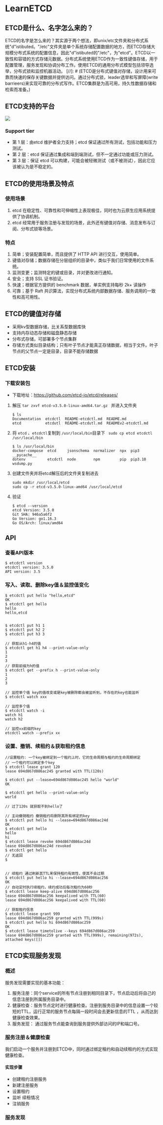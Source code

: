 # LearnETCD

## ETCD是什么、名字怎么来的？
ETCD的名字是怎么来的？其实源于两个想法，即unix/etc文件夹和分布式系统"d"istibuted。"/etc"文件夹是单个系统存储配置数据的地方，而ETCD存储大规模分布式系统的配置信息，因此"d"istibuted的"/etc"，为"etcd"。ETCD以一致性和容错的方式存储元数据。分布式系统使用ETCD作为一致性键值存储，用于配置管理，服务发现和协调分布工作。使用ETCD的通用分布式模型包括领导选举，分布式锁和监控机器活动。
[//]: # (ETCD是分布式键值对存储，设计用来可靠而快速的保存关键数据并提供访问。通过分布式锁，leader选举和写屏障&#40;write barrieers&#41;来实现可靠的分布式写作。ETCD集群是为高可用，持久性数据存储和检索而准备。)



## ETCD支持的平台
![](./png/platform.png)

### Support tier
- 第 1 层：由etcd 维护者全力支持；etcd 保证通过所有测试，包括功能和压力测试。
- 第 2 层：etcd 保证通过集成和端到端测试，但不一定通过功能或压力测试。
- 第 3 层：保证 etcd 可以构建，可能会被轻微测试（或不被测试），因此它应该被认为是不稳定的。

## ETCD的使用场景及特点
### 使用场景
1. etcd 在稳定性、可靠性和可伸缩性上表现极佳，同时也为云原生应用系统提供了协调机制。
2. etcd 经常用于服务注册与发现的场景，此外还有键值对存储、消息发布与订阅、分布式锁等场景。
### 特点
1. 简单；安装配置简单，而且提供了 HTTP API 进行交互，使用简单。
2. 键值对存储；数据存储在分层组织的目录中，类似于我们日常使用的文件系统。
3. 监测变更；监测特定的键或目录，并对更改进行通知。
4. 安全；支持 SSL 证书验证。
5. 快速；根据官方提供的 benchmark 数据，单实例支持每秒 2k+ 读操作
6. 可靠；基于 Raft 共识算法，实现分布式系统内部数据存储、服务调用的一致性和高可用性。

## ETCD的键值对存储
- 采用kv型数据存储，比关系型数据库快
- 支持内存动态存储和磁盘静态存储
- 分布式存储，可部署多个节点集群
- 存储方式类似目录结构；只有叶子节点才能真正存储数据，相当于文件。叶子节点的父节点一定是目录，目录不能存储数据

## ETCD安装

### 下载安装包

- 下载地址：https://github.com/etcd-io/etcd/releases/

1. 解压  `tar zxvf etcd-v3.5.0-linux-amd64.tar.gz ` 并进入文件夹

   ```shell
   $ ls
   Documentation  etcdctl  README-etcdctl.md  README.md
   etcd           etcdutl  README-etcdutl.md  READMEv2-etcdctl.md
   ```

2. 将 `etcd` 、`etcdctl`复制到 `/usr/local/bin`目录下 ` sudo cp etcd etcdctl /usr/local/bin`

   ```shell
   $ ls /usr/local/bin
   docker-compose  etcd     jsonschema  normalizer  npx  pip3     __pycache__
   dotenv          etcdctl  node        npm         pip  pip3.10  wsdump.py
   ```

3. 创建文件夹并将etcd解压后的文件夹复制进去

   ```shell
   sudo mkdir /usr/local/etcd
   sudo cp -r etcd-v3.5.0-linux-amd64 /usr/local/etcd
   ```

4. 验证

   ```shell
   $ etcd --version
   etcd Version: 3.5.0
   Git SHA: 946a5a6f2
   Go Version: go1.16.3
   Go OS/Arch: linux/amd64
   ```



## API



### 查看API版本

```shell
$ etcdctl version
etcdctl version: 3.5.0
API version: 3.5
```

### 写入、读取、删除key值＆监控值变化

```shell
$ etcdctl put hello "hello,etcd"
OK
$ etcdctl get hello
hello
hello,etcd


$ etcdctl put h1 1
$ etcdctl put h2 2
$ etcdctl put h3 3

// 获取从h1-h4的值
$ etcdctl get h1 h4 --print-value-only
1
2
3
// 获取前缀为h的值
$ etcdctl get --prefix h --print-value-only
1
2
3

// 监控单个值 key的值改变或是key被删除都会被监听到，不存在的key也能监听
$ etcdctl watch xxx

// 监控多个值
$ etcdctl watch -i
watch h1
watch h2

// 监控xx前缀的key
etcdctl watch --prefix xx
```

### 设置、撤销、续租约＆获取租约信息

```shell
//设置租约: 一个key被绑定到一个租约上时，它的生命周期与租约的生命周期绑定
// 一个租约可以绑定多个key
$ etcdctl lease grant 120
lease 694d867d086ac245 granted with TTL(120s)

$ etcdctl put --lease=694d867d086ac245 hello "world"
OK

$ etcdctl get hello --print-value-only
world

// 过了120s 就获取不到hello了

// 主动撤销租约 撤销租约将删除其所有绑定的key
$ etcdctl put hello hi --lease=694d867d086ac24d
OK
$ etcdctl get hello
hello
hi
$ etcdctl lease revoke 694d867d086ac24d
lease 694d867d086ac24d revoked
$ etcdctl get hello
// 无返回
$ 


// 续租约 通过刷新其TTL来保持租约有效性，使其不会过期
$ etcdctl put hello hi --lease=694d867d086ac256
OK
// 自动定时执行续租约，续约成功后每次租约为60秒
$ etcdctl lease keep-alive 694d867d086ac256
lease 694d867d086ac256 keepalived with TTL(60)
lease 694d867d086ac256 keepalived with TTL(60)

// 获取租约信息
$ etcdctl lease grant 999
lease 694d867d086ac259 granted with TTL(999s)
$ etcdctl put hello hi 694d867d086ac259
OK
$ etcdctl lease timetolive --keys 694d867d086ac259
lease 694d867d086ac259 granted with TTL(999s), remaining(972s), attached keys([])

```


## ETCD实现服务发现

### 概述

服务发现需要实现的基本功能：

1. 服务注册：同个service的所有节点注册到相同目录下，节点启动后将自己的信息注册到所属服务目录中。
2. 健康检查：服务节点定时进行健康检查。注册到服务目录中的信息设置一个较短的TTL，运行正常的服务节点每隔一段时间会去更新信息的TTL ，从而达到健康检查效果。
3. 服务发现： 通过服务节点能查询到服务提供外部访问的IP和端口号。

### 服务注册＆健康检查

我们启动一个服务并注册到ETCD中，同时通过绑定租约和自动续租约的方式实现健康检查。

#### 实现步骤
- 创建租约注册服务
- 新建注册服务
- 设置租约
- 监听 续租情况
- 注销服务

### 服务发现
